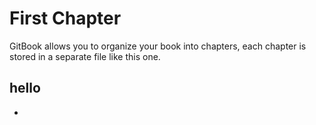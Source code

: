 # First Chapter

GitBook allows you to organize your book into chapters, each chapter is stored in a separate file like this one.

## hello
* 
